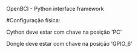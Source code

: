 OpenBCI - Python interface framework

#Configuração física: 
    
Cython deve estar com chave na posição 'PC'

Dongle deve estar com chave na posição 'GPIO_6'